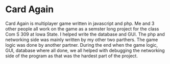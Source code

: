 # Card Again

Card Again is multiplayer game written in javascript and php.  Me and 3 other people all work on the game as a semster long project for the class Com S 309 at Iowa State.  I helped write the database and GUI. The php and networking side was mainly written by my other two parthers.  The game logic was done by another partner. During the end when the game logic, GUI, database where all done, we all helped with debugging the networking side of the program as that was the hardest part of the project.
